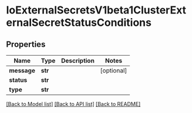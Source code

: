 # IoExternalSecretsV1beta1ClusterExternalSecretStatusConditions

## Properties
Name | Type | Description | Notes
------------ | ------------- | ------------- | -------------
**message** | **str** |  | [optional] 
**status** | **str** |  | 
**type** | **str** |  | 

[[Back to Model list]](../README.md#documentation-for-models) [[Back to API list]](../README.md#documentation-for-api-endpoints) [[Back to README]](../README.md)


